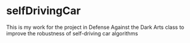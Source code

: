 # selfDrivingCar
This is my work for the project in Defense Against the Dark Arts class to improve the robustness of self-driving car algorithms
